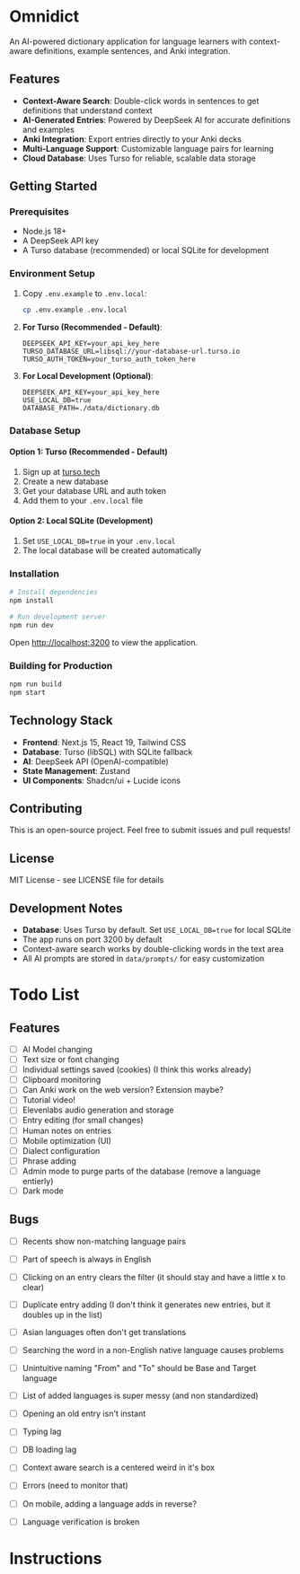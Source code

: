 # Omnidict

An AI-powered dictionary application for language learners with context-aware definitions, example sentences, and Anki integration.

## Features

- **Context-Aware Search**: Double-click words in sentences to get definitions that understand context
- **AI-Generated Entries**: Powered by DeepSeek AI for accurate definitions and examples
- **Anki Integration**: Export entries directly to your Anki decks
- **Multi-Language Support**: Customizable language pairs for learning
- **Cloud Database**: Uses Turso for reliable, scalable data storage

## Getting Started

### Prerequisites

- Node.js 18+ 
- A DeepSeek API key
- A Turso database (recommended) or local SQLite for development

### Environment Setup

1. Copy `.env.example` to `.env.local`:
   ```bash
   cp .env.example .env.local
   ```

2. **For Turso (Recommended - Default)**:
   ```env
   DEEPSEEK_API_KEY=your_api_key_here
   TURSO_DATABASE_URL=libsql://your-database-url.turso.io
   TURSO_AUTH_TOKEN=your_turso_auth_token_here
   ```

3. **For Local Development (Optional)**:
   ```env
   DEEPSEEK_API_KEY=your_api_key_here
   USE_LOCAL_DB=true
   DATABASE_PATH=./data/dictionary.db
   ```

### Database Setup

#### Option 1: Turso (Recommended - Default)

1. Sign up at [turso.tech](https://turso.tech)
2. Create a new database
3. Get your database URL and auth token
4. Add them to your `.env.local` file

#### Option 2: Local SQLite (Development)

1. Set `USE_LOCAL_DB=true` in your `.env.local`
2. The local database will be created automatically

### Installation

```bash
# Install dependencies
npm install

# Run development server
npm run dev
```

Open [http://localhost:3200](http://localhost:3200) to view the application.

### Building for Production

```bash
npm run build
npm start
```

## Technology Stack

- **Frontend**: Next.js 15, React 19, Tailwind CSS
- **Database**: Turso (libSQL) with SQLite fallback
- **AI**: DeepSeek API (OpenAI-compatible)
- **State Management**: Zustand
- **UI Components**: Shadcn/ui + Lucide icons

## Contributing

This is an open-source project. Feel free to submit issues and pull requests!

## License

MIT License - see LICENSE file for details

## Development Notes

- **Database**: Uses Turso by default. Set `USE_LOCAL_DB=true` for local SQLite
- The app runs on port 3200 by default
- Context-aware search works by double-clicking words in the text area
- All AI prompts are stored in `data/prompts/` for easy customization

# Todo List

## Features
- [ ] AI Model changing
- [ ] Text size or font changing
- [ ] Individual settings saved (cookies) (I think this works already)
- [ ] Clipboard monitoring
- [ ] Can Anki work on the web version? Extension maybe?
- [ ] Tutorial video!
- [ ] Elevenlabs audio generation and storage
- [ ] Entry editing (for small changes)
- [ ] Human notes on entries
- [ ] Mobile optimization (UI)
- [ ] Dialect configuration
- [ ] Phrase adding
- [ ] Admin mode to purge parts of the database (remove a language entierly)
- [ ] Dark mode

## Bugs
- [ ] Recents show non-matching language pairs
- [ ] Part of speech is always in English
- [ ] Clicking on an entry clears the filter (it should stay and have a little x to clear)
- [ ] Duplicate entry adding (I don't think it generates new entries, but it doubles up in the list)
- [ ] Asian languages often don't get translations
- [ ] Searching the word in a non-English native language causes problems
- [ ] Unintuitive naming "From" and "To" should be Base and Target language
- [ ] List of added languages is super messy (and non standardized)
- [ ] Opening an old entry isn't instant
- [ ] Typing lag
- [ ] DB loading lag
- [ ] Context aware search is a centered weird in it's box
- [ ] Errors (need to monitor that)
- [ ] On mobile, adding a language adds in reverse?
- [ ] Language verification is broken


# Instructions
